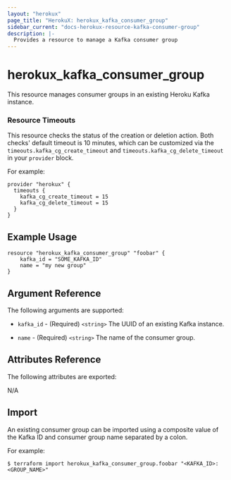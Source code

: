 ```yaml
---
layout: "herokux"
page_title: "HerokuX: herokux_kafka_consumer_group"
sidebar_current: "docs-herokux-resource-kafka-consumer-group"
description: |-
  Provides a resource to manage a Kafka consumer group
---
```


# herokux\_kafka\_consumer\_group

This resource manages consumer groups in an existing Heroku Kafka instance.

### Resource Timeouts
This resource checks the status of the creation or deletion action.
Both checks' default timeout is 10 minutes, which can be customized
via the `timeouts.kafka_cg_create_timeout` and `timeouts.kafka_cg_delete_timeout` in your `provider` block.

For example:
```hcl-terraform
provider "herokux" {
  timeouts {
    kafka_cg_create_timeout = 15
    kafka_cg_delete_timeout = 15
  }
}
```

## Example Usage

```hcl-terraform
resource "herokux_kafka_consumer_group" "foobar" {
	kafka_id = "SOME_KAFKA_ID"
	name = "my new group"
}
```

## Argument Reference

The following arguments are supported:

* `kafka_id` - (Required) `<string>` The UUID of an existing Kafka instance.

* `name` - (Required) `<string>` The name of the consumer group.

## Attributes Reference

The following attributes are exported:

N/A

## Import

An existing consumer group can be imported using a composite value of the Kafka ID and consumer group name
separated by a colon.

For example:
```shell script
$ terraform import herokux_kafka_consumer_group.foobar "<KAFKA_ID>:<GROUP_NAME>"
```